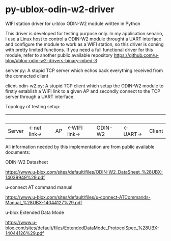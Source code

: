 # py-ublox-odin-w2-driver
WIFI station driver for u-blox ODIN-W2 module written in Python

This driver is developed for testing purpose only. In my application senario, I use a Linux host to control a ODIN-W2 module throught a UART interface and configure the module to work as a WIFI station, so this driver is coming with pretty limited functions. If you need a full functional driver for this module, refer to another public available repository https://github.com/u-blox/ublox-odin-w2-drivers-binary-mbed-3

server.py: A stupid TCP server which echos back everything received from the connected client

client-odin-w2.py: A stupid TCP client which setup the ODIN-W2 module to firstly establish a WIFI link to a given AP and secondly connect to the TCP server through a UART interface.

Topology of testing setup:

&nbsp;|&nbsp;|&nbsp;|&nbsp;|&nbsp;|&nbsp;|&nbsp;
------|------------|--|-------------|-------|--------|------
Server|<-net link->|AP|<-WIFI link->|ODIN-W2|<-UART->|Client

All information needed by this implementation are from public available documents:

ODIN-W2 Datasheet

https://www.u-blox.com/sites/default/files/ODIN-W2_DataSheet_%28UBX-14039949%29.pdf

u-connect AT command manual

https://www.u-blox.com/sites/default/files/u-connect-ATCommands-Manual_%28UBX-14044127%29.pdf

u-blox Extended Data Mode

https://www.u-blox.com/sites/default/files/ExtendedDataMode_ProtocolSpec_%28UBX-14044126%29.pdf
